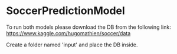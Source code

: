 # SoccerPredictionModel

To run both models please download the DB from the following link:
https://www.kaggle.com/hugomathien/soccer/data

Create a folder named 'input' and place the DB inside.

